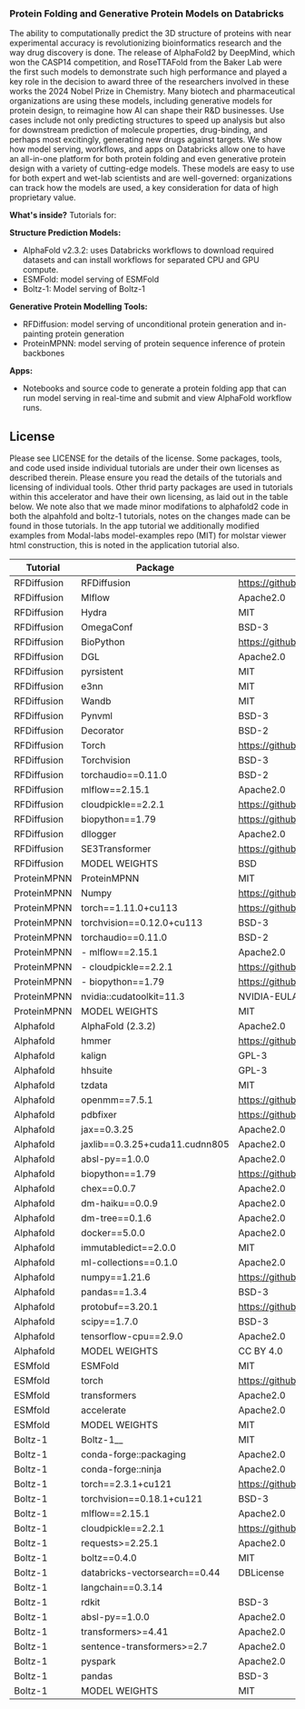 ### Protein Folding and Generative Protein Models on Databricks

The ability to computationally predict the 3D structure of proteins with near experimental accuracy is revolutionizing bioinformatics research and the way drug discovery is done. The release of AlphaFold2 by DeepMind, which won the CASP14 competition, and RoseTTAFold from the Baker Lab were the first such models to demonstrate such high performance and played a key role in the decision to award three of the researchers involved in these works the 2024 Nobel Prize in Chemistry. Many biotech and pharmaceutical organizations are using these models, including generative models for protein design, to reimagine how AI can shape their R&D businesses. Use cases include not only predicting structures to speed up analysis but also for downstream prediction of molecule properties, drug-binding, and perhaps most excitingly, generating new drugs against targets. We show how model serving, workflows, and apps on Databricks allow one to have an all-in-one platform for both protein folding and even generative protein design with a variety of cutting-edge models. These models are easy to use for both expert and wet-lab scientists and are well-governed: organizations can track how the models are used, a key consideration for data of high proprietary value.

**What's inside?** Tutorials for:

**Structure Prediction Models:**
- AlphaFold v2.3.2: uses Databricks workflows to download required datasets and can install workflows for separated CPU and GPU compute.
- ESMFold: model serving of ESMFold
- Boltz-1: Model serving of Boltz-1

**Generative Protein Modelling Tools:**
- RFDiffusion: model serving of unconditional protein generation and in-painting protein generation
- ProteinMPNN: model serving of protein sequence inference of protein backbones

**Apps:**
- Notebooks and source code to generate a protein folding app that can run model serving in real-time and submit and view AlphaFold workflow runs.

License
--------
Please see LICENSE for the details of the license. Some packages, tools, and code used inside individual tutorials are under their own licenses as described therein. Please ensure you read the details of the tutorials and licensing of individual tools. Other thrid party packages are used in tutorials within this accelerator and have their own licensing, as laid out in the table below. We note also that we made minor modifations to alphafold2 code in both the alpahfold and boltz-1 tutorials, notes on the changes made can be found in those tutorials. In the app tutorial we additionally modified examples from Modal-labs model-examples repo (MIT) for molstar viewer html construction, this is noted in the application tutorial also.

Tutorial | Package | License | Source
-------- | ------- | ------- | --------
RFDiffusion | RFDiffusion |	https://github.com/RosettaCommons/RFdiffusion?tab=License-1-ov-file#readme
RFDiffusion |Mlflow	| Apache2.0
RFDiffusion |Hydra	| MIT
RFDiffusion |OmegaConf |	BSD-3
RFDiffusion |BioPython |	https://github.com/biopython/biopython/blob/master/LICENSE.rst
RFDiffusion |DGL	| Apache2.0
RFDiffusion |pyrsistent |	MIT
RFDiffusion |e3nn	| MIT
RFDiffusion |Wandb |	MIT
RFDiffusion |Pynvml	| BSD-3
RFDiffusion |Decorator	| BSD-2
RFDiffusion |Torch |	https://github.com/pytorch/pytorch?tab=License-1-ov-file#readme
RFDiffusion |Torchvision |	BSD-3
RFDiffusion |torchaudio==0.11.0 |	BSD-2
RFDiffusion |mlflow==2.15.1	| Apache2.0
RFDiffusion |cloudpickle==2.2.1	| https://github.com/cloudpipe/cloudpickle?tab=License-1-ov-file#readme
RFDiffusion |biopython==1.79	| https://github.com/biopython/biopython/blob/master/LICENSE.rst
RFDiffusion | dllogger 	| Apache2.0 | https://github.com/NVIDIA/dllogger
RFDiffusion | SE3Transformer |	https://github.com/RosettaCommons/RFdiffusion/blob/main/env/SE3Transformer/LICENSE | https://github.com/RosettaCommons/RFdiffusion/tree/main/env/SE3Transformer
RFDiffusion | MODEL WEIGHTS |	BSD
ProteinMPNN | ProteinMPNN 	| MIT
ProteinMPNN | Numpy |	https://github.com/numpy/numpy?tab=License-1-ov-file#readme
ProteinMPNN | torch==1.11.0+cu113 |	https://github.com/pytorch/pytorch?tab=License-1-ov-file#readme
ProteinMPNN | torchvision==0.12.0+cu113 |	BSD-3
ProteinMPNN | torchaudio==0.11.0 | BSD-2
ProteinMPNN | - mlflow==2.15.1 | Apache2.0
ProteinMPNN | - cloudpickle==2.2.1 | https://github.com/cloudpipe/cloudpickle?tab=License-1-ov-file#readme
ProteinMPNN | - biopython==1.79 | https://github.com/biopython/biopython/blob/master/LICENSE.rst
ProteinMPNN | nvidia::cudatoolkit=11.3	| NVIDIA-EULA
ProteinMPNN | MODEL WEIGHTS | MIT
Alphafold | AlphaFold (2.3.2) | Apache2.0
Alphafold |hmmer	| https://github.com/EddyRivasLab/hmmer/blob/master/LICENSE
Alphafold |kalign	| GPL-3
Alphafold |hhsuite	| GPL-3
Alphafold |tzdata	| MIT
Alphafold |openmm==7.5.1 |	https://github.com/openmm/openmm/blob/master/docs-source/licenses/Licenses.txt
Alphafold |pdbfixer |	https://github.com/openmm/pdbfixer/blob/master/LICENSE
Alphafold | jax==0.3.25 |	Apache2.0
Alphafold | jaxlib==0.3.25+cuda11.cudnn805 | Apache2.0
Alphafold | absl-py==1.0.0	| Apache2.0
Alphafold | biopython==1.79	| https://github.com/biopython/biopython/blob/master/LICENSE.rst
Alphafold | chex==0.0.7	| Apache2.0
Alphafold | dm-haiku==0.0.9	| Apache2.0
Alphafold | dm-tree==0.1.6	| Apache2.0
Alphafold | docker==5.0.0	| Apache2.0
Alphafold | immutabledict==2.0.0 | MIT
Alphafold | ml-collections==0.1.0 | Apache2.0
Alphafold | numpy==1.21.6 | https://github.com/numpy/numpy?tab=License-1-ov-file#readme
Alphafold | pandas==1.3.4 | BSD-3
Alphafold | protobuf==3.20.1 | https://github.com/protocolbuffers/protobuf?tab=License-1-ov-file#readme
Alphafold | scipy==1.7.0 | BSD-3
Alphafold | tensorflow-cpu==2.9.0 | Apache2.0
Alphafold | MODEL WEIGHTS | CC BY 4.0
ESMfold | ESMFold |	MIT
ESMfold | torch | https://github.com/pytorch/pytorch?tab=License-1-ov-file#readme
ESMfold | transformers | Apache2.0
ESMfold | accelerate | Apache2.0
ESMfold | MODEL WEIGHTS |MIT
Boltz-1 | Boltz-1__ |	MIT
Boltz-1 |conda-forge::packaging |Apache2.0
Boltz-1 |conda-forge::ninja | Apache2.0
Boltz-1 |torch==2.3.1+cu121 | https://github.com/pytorch/pytorch?tab=License-1-ov-file#readme
Boltz-1 |torchvision==0.18.1+cu121 | BSD-3
Boltz-1 |mlflow==2.15.1 | Apache2.0
Boltz-1 |cloudpickle==2.2.1 | https://github.com/cloudpipe/cloudpickle?tab=License-1-ov-file#readme
Boltz-1 |requests>=2.25.1 | Apache2.0
Boltz-1 |boltz==0.4.0 | MIT
Boltz-1 |databricks-vectorsearch==0.44 |	DBLicense
Boltz-1 |langchain==0.3.14 |	
Boltz-1 |rdkit | BSD-3
Boltz-1 |absl-py==1.0.0 |	Apache2.0
Boltz-1 |transformers>=4.41 | 	Apache2.0
Boltz-1 |sentence-transformers>=2.7 |	Apache2.0
Boltz-1 |pyspark |	Apache2.0
Boltz-1 |pandas |	BSD-3
Boltz-1 |MODEL WEIGHTS |	MIT